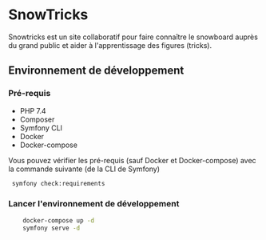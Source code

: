 # SnowTricks

Snowtricks est un site collaboratif pour faire connaître le snowboard auprès du grand public et aider à l'apprentissage des figures (tricks).

## Environnement de développement

### Pré-requis
 - PHP 7.4
 - Composer
 - Symfony CLI
 - Docker
 - Docker-compose

Vous pouvez vérifier les pré-requis (sauf Docker et Docker-compose) avec la commande suivante (de la CLI de Symfony)

```bash
 symfony check:requirements
```

### Lancer l'environnement de développement

```bash
    docker-compose up -d
    symfony serve -d
```
